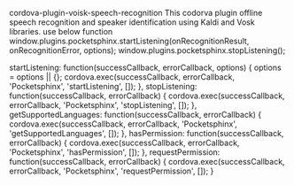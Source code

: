cordova-plugin-voisk-speech-recognition
This codorva plugin offline speech recognition and speaker identification using Kaldi and Vosk libraries. use below function window.plugins.pocketsphinx.startListening(onRecognitionResult, onRecognitionError, options); window.plugins.pocketsphinx.stopListening();

startListening: function(successCallback, errorCallback, options) { options = options || {}; cordova.exec(successCallback, errorCallback, 'Pocketsphinx', 'startListening', []); },
 stopListening: function(successCallback, errorCallback) { cordova.exec(successCallback, errorCallback, 'Pocketsphinx', 'stopListening', []); }, 
 getSupportedLanguages: function(successCallback, errorCallback) { cordova.exec(successCallback, errorCallback, 'Pocketsphinx', 'getSupportedLanguages', []); }, 
 hasPermission: function(successCallback, errorCallback) { cordova.exec(successCallback, errorCallback, 'Pocketsphinx', 'hasPermission', []); }, 
 requestPermission: function(successCallback, errorCallback) { cordova.exec(successCallback, errorCallback, 'Pocketsphinx', 'requestPermission', []); }
